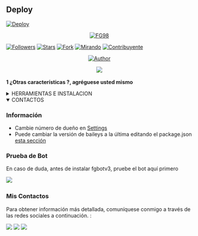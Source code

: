 ## Deploy 
[![Deploy](https://www.herokucdn.com/deploy/button.svg)](https://heroku.com/deploy?template=https://github.com/holafg/dylux/)

<p align="center">
<a href="https://github.com/FG98F"><img title="FG98" src="https://img.shields.io/badge/github-FG98F-orange.svg?style=social&logo=github"></a>
</p>

<a href="https://github.com/FG98F/followers"><img title="Followers" src="https://img.shields.io/github/followers/FG98F?label=Followers&style=social"></a>
<a href="https://github.com/FG98F/fgbotv3/stargazers/"><img title="Stars" src="https://img.shields.io/github/stars/FG98F/fgbotv3?&style=social"></a>
<a href="https://github.com/FG98F/fgbotv3/network/members"><img title="Fork" src="https://img.shields.io/github/forks/FG98F/fgbotv3?style=social"></a>
<a href="https://github.com/FG98F/fgbotv3/watchers"><img title="Mirando" src="https://img.shields.io/github/watchers/FG98F/fgbotv3?label=Watching&style=social"></a>
<a href="https://github.com/FG98F/fgbotv3/watchers"><img title="Contribuyente" src="https://img.shields.io/github/contributors/FG98F/fgbotv3?logo=github&style=social"></a>
</p>

<p align="center">
<a href="https://github.com/FG98F"><img title="Author" src="https://img.shields.io/badge/FG98-V3-orange?style=for-the-badge&logo=github"></a>
</p>


<p align="center">
<a href="https://github.com/FG98F/fgbotv3"><img src="https://img.shields.io/github/repo-size/FG98F/fgbotv3?label=Peso%20repositorio&style=plastic"></a>


</p>

**1 ¿Otras características ?, agréguese usted mismo**


<details close="close">
  <summary>HERRAMIENTAS E INSTALACION</summary>
  
### Herramientas
Aplicaciones para ejecutar y facilitar la edición de las necesidades del bot, puede descargar la aplicación a continuación en PlayStore.

| Aplicacion| Link |
|--------|--------|
| **Termux** | [Download](https://play.google.com/store/apps/details?id=com.termux) |
| **Acode** | [Download](https://play.google.com/store/apps/details?id=com.foxdebug.acodefree) |
<p align="center">
  <div align="center">
 <code><img height="40" src="https://raw.githubusercontent.com/github/explore/80688e429a7d4ef2fca1e82350fe8e3517d3494d/topics/terminal/terminal.png"></code>
 <code><img height="40" src="https://user-images.githubusercontent.com/72728486/108440991-c9196180-7286-11eb-910e-d95691565ec8.png"></code>

  </div>
  </p>


### Instalar con Termux
La instalación es bastante simple, siga los pasos a continuación en la Aplicación **Termux**

```bash
> pkg install git
> git clone https://github.com/FG98F/fgbotv3
> cd fgbotv3
> bash install.sh
> npm start
```

después de salir del código QR en termux, lo escanea usando el número de WhatsApp que se usará para los bots
</details>

<details open="open">
  <summary>CONTACTOS</summary>

### Información
- Cambie número de dueño en [Settings](https://github.com/holafg/dylux/blob/main/settings.json#L3)
- Puede cambiar la versión de baileys a la última editando el package.json [esta sección](https://github.com/holafg/dylux/blob/main/package.json#L23)


### Prueba de Bot
En caso de duda, antes de instalar fgbotv3, pruebe el bot aquí primero
<p>
<a href="https://chat.whatsapp.com/G5sXrkhJ0pb0Tu8nhWLaFK" target="blank"><img src="https://img.shields.io/badge/WhatsApp DyLux Bot-30302f?style=flat&logo=whatsapp" /></a>
</p>

### Mis Contactos
Para obtener información más detallada, comuníquese conmigo a través de las redes sociales a continuación. :

<p>
<a href="http://wa.me/59172945992" target="blank"><img src="https://img.shields.io/badge/Whatsapp-30302f?style=flat&logo=whatsapp" /></a>
<a href="http://www.instagram.com/fg98._/" target="blank"><img src="https://img.shields.io/badge/Instagram-30302f?style=flat&logo=instagram" /></a>
<a href="https://m.facebook.com/fg98ff" target="blank"><img src="https://img.shields.io/badge/Facebook-30302f?style=flat&logo=facebook" /></a>
</p>

  </details>
